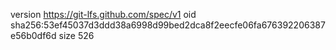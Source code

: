 version https://git-lfs.github.com/spec/v1
oid sha256:53ef45037d3ddd38a6998d99bed2dca8f2eecfe06fa676392206387e56b0df6d
size 526
